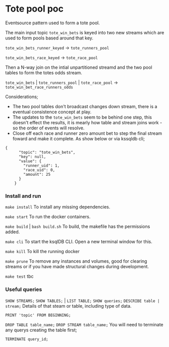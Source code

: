 # Tote pool poc

Eventsource pattern used to form a tote pool. 

The main input topic `tote_win_bets` is keyed into two new streams which are used to form pools based around that key.

`tote_win_bets_runner_keyed` -> `tote_runners_pool`

`tote_win_bets_race_keyed` -> `tote_race_pool`

Then a N-way join on the intial unpartitioned streamd and the two pool tables to form the totes odds stream.

`tote_win_bets` | `tote_runners_pool` | `tote_race_pool` -> `tote_win_bet_race_runners_odds`

Considerations;
* The two pool tables don't broadcast changes down stream, there is a eventual consistence concept at play. 
* The updates to the `tote_win_bets` seem to be behind one step, this doesn't effect the results, it is mearly how table and stream joins work - so the order of events will resolve. 
* Close off each race and runner zero amount bet to step the final stream foward and make it complete. As show below or via kssqldb cli;

```
{
      "topic": "tote_win_bets",
      "key": null,
      "value": {
        "runner_uid": 1,
        "race_uid": 0,
        "amount": 25
      }
    }
 ```   

### Install and run
`make install`
To install any missing dependencies.

`make start`
To run the docker containers.

`make build` | `bash build.sh`
To build, the makefile has the permissions added.

`make cli`
To start the ksqlDB CLI. Open a new terminal window for this. 

`make kill`
To kill the running docker

`make prune`
To remove any instances and volumes, good for clearing streams or if you have made structural changes during development.

`make test`
tbc

### Useful queries

`SHOW STREAMS;`
`SHOW TABLES;` | `LIST TABLE;`
`SHOW queries;`
`DESCRIBE table | stream;`
Details of that steam or table, including type of data.

`PRINT 'topic' FROM BEGINNING;`

`DROP TABLE table_name;` 
`DROP STREAM table_name;` 
You will need to terminate any querys creating the table first;

`TERMINATE query_id;` 
